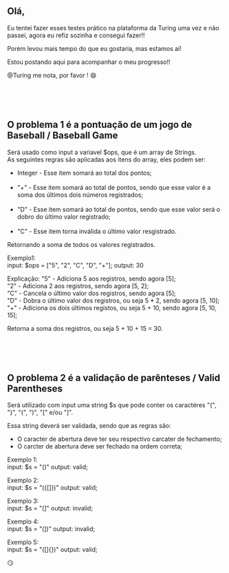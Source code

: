 ## Olá, 

Eu tentei fazer esses testes prático na plataforma da Turing uma vez e não passei, agora eu refiz sozinha e consegui fazer!! 

Porém levou mais tempo do que eu gostaria, mas estamos aí!

Estou postando aqui para acompanhar o meu progresso!!

@Turing me nota, por favor !
:smile:

</br>
</br>
</br>

## O problema 1 é a pontuação de um jogo de Baseball / Baseball Game

Será usado como input a variavel $ops, que é um array de Strings.
</br>
As seguintes regras são aplicadas aos itens do array, eles podem ser:
- Integer - Esse item somará ao total dos pontos;
</br></br>
- "+" - Esse item somará ao total de pontos, sendo que esse valor é a soma dos últimos dois números registrados;
</br></br>
- "D" - Esse item somará ao total de pontos, sendo que esse valor será o dobro do último valor registrado;
</br></br>
- "C" - Esse item torna inválida o último valor resgistrado. 

Retornando a soma de todos os valores registrados.

Exemplo1:
</br>
input: $ops = ["5", "2", "C", "D", "+"];
output: 30

Explicação:
"5" - Adiciona 5 aos registros, sendo agora [5]; </br>
"2" - Adiciona 2 aos registros, sendo agora [5, 2]; </br>
"C" - Cancela o último valor dos registros, sendo agora [5];</br>
"D" - Dobra o último valor dos registros, ou seja 5 * 2, sendo agora [5, 10]; </br>
"+" - Adiciona os dois últimos registos, ou seja 5 + 10, sendo agora [5, 10, 15];</br>

Retorna a soma dos registros, ou seja 5 + 10 + 15 = 30.

</br>
</br>
</br>

## O problema 2 é a validação de parênteses  / Valid Parentheses

Será utilizado com input uma string $s que pode conter os caractéres "{", "}", "(", ")", "[" e/ou "]".

Essa string deverá ser validada, sendo que as regras são:
- O caracter de abertura deve ter seu respectivo carcater de fechamento;
- O carcter de abertura deve ser fechado na ordem correta;

Exemplo 1: </br>
input: $s = "()"
output: valid; 
</br>

Exemplo 2: </br>
input: $s = "({[]})"
output: valid; 
</br>

Exemplo 3: </br>
input: $s = "(]"
output: invalid; 
</br>

Exemplo 4: </br>
input: $s = "(])"
output: invalid; 
</br>

Exemplo 5: </br>
input: $s = "([]{})"
output: valid; 
</br>

:smirk: